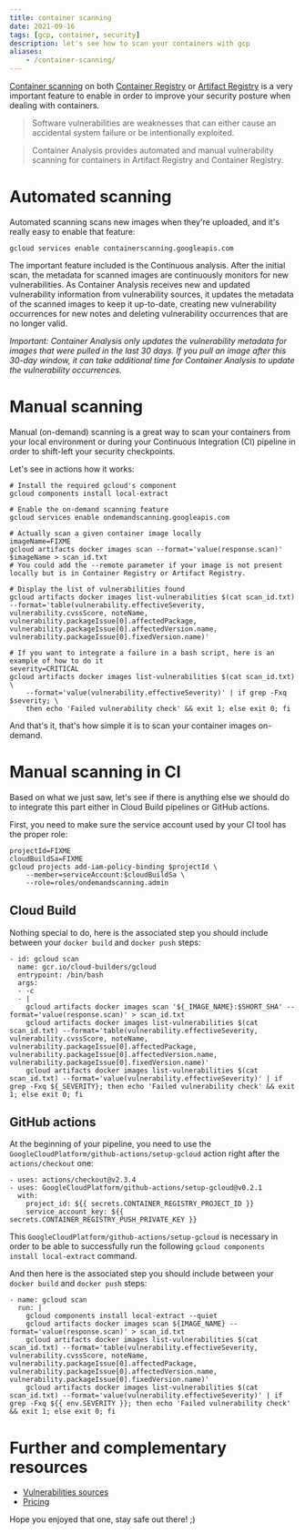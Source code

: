 ```yaml
---
title: container scanning
date: 2021-09-16
tags: [gcp, container, security]
description: let's see how to scan your containers with gcp
aliases:
    - /container-scanning/
---
```

[Container scanning](https://cloud.google.com/container-analysis/docs/container-scanning-overview) on both [Container Registry]() or [Artifact Registry]() is a very important feature to enable in order to improve your security posture when dealing with containers.

> Software vulnerabilities are weaknesses that can either cause an accidental system failure or be intentionally exploited.

> Container Analysis provides automated and manual vulnerability scanning for containers in Artifact Registry and Container Registry.

# Automated scanning

Automated scanning scans new images when they're uploaded, and it's really easy to enable that feature:
```
gcloud services enable containerscanning.googleapis.com
```

The important feature included is the Continuous analysis. After the initial scan, the metadata for scanned images are continuously monitors for new vulnerabilities. As Container Analysis receives new and updated vulnerability information from vulnerability sources, it updates the metadata of the scanned images to keep it up-to-date, creating new vulnerability occurrences for new notes and deleting vulnerability occurrences that are no longer valid.

_Important: Container Analysis only updates the vulnerability metadata for images that were pulled in the last 30 days. If you pull an image after this 30-day window, it can take additional time for Container Analysis to update the vulnerability occurrences._

# Manual scanning

Manual (on-demand) scanning is a great way to scan your containers from your local environment or during your Continuous Integration (CI) pipeline in order to shift-left your security checkpoints.

Let's see in actions how it works:
```
# Install the required gcloud's component
gcloud components install local-extract

# Enable the on-demand scanning feature
gcloud services enable ondemandscanning.googleapis.com

# Actually scan a given container image locally
imageName=FIXME
gcloud artifacts docker images scan --format='value(response.scan)' $imageName > scan_id.txt
# You could add the --remote parameter if your image is not present locally but is in Container Registry or Artifact Registry.

# Display the list of vulnerabilities found
gcloud artifacts docker images list-vulnerabilities $(cat scan_id.txt) --format='table(vulnerability.effectiveSeverity, vulnerability.cvssScore, noteName, vulnerability.packageIssue[0].affectedPackage, vulnerability.packageIssue[0].affectedVersion.name, vulnerability.packageIssue[0].fixedVersion.name)'

# If you want to integrate a failure in a bash script, here is an example of how to do it
severity=CRITICAL
gcloud artifacts docker images list-vulnerabilities $(cat scan_id.txt) \
    --format='value(vulnerability.effectiveSeverity)' | if grep -Fxq $severity; \
    then echo 'Failed vulnerability check' && exit 1; else exit 0; fi
```

And that's it, that's how simple it is to scan your container images on-demand.

# Manual scanning in CI

Based on what we just saw, let's see if there is anything else we should do to integrate this part either in Cloud Build pipelines or GitHub actions.

First, you need to make sure the service account used by your CI tool has the proper role:
```
projectId=FIXME
cloudBuildSa=FIXME
gcloud projects add-iam-policy-binding $projectId \
    --member=serviceAccount:$cloudBuildSa \
    --role=roles/ondemandscanning.admin
```

## Cloud Build

Nothing special to do, here is the associated step you should include between your `docker build` and `docker push` steps:
```
- id: gcloud scan
  name: gcr.io/cloud-builders/gcloud
  entrypoint: /bin/bash
  args:
  - -c
  - |
    gcloud artifacts docker images scan '${_IMAGE_NAME}:$SHORT_SHA' --format='value(response.scan)' > scan_id.txt
    gcloud artifacts docker images list-vulnerabilities $(cat scan_id.txt) --format='table(vulnerability.effectiveSeverity, vulnerability.cvssScore, noteName, vulnerability.packageIssue[0].affectedPackage, vulnerability.packageIssue[0].affectedVersion.name, vulnerability.packageIssue[0].fixedVersion.name)'
    gcloud artifacts docker images list-vulnerabilities $(cat scan_id.txt) --format='value(vulnerability.effectiveSeverity)' | if grep -Fxq ${_SEVERITY}; then echo 'Failed vulnerability check' && exit 1; else exit 0; fi
```

## GitHub actions

At the beginning of your pipeline, you need to use the `GoogleCloudPlatform/github-actions/setup-gcloud` action right after the `actions/checkout` one:

```
- uses: actions/checkout@v2.3.4
- uses: GoogleCloudPlatform/github-actions/setup-gcloud@v0.2.1
  with:
    project_id: ${{ secrets.CONTAINER_REGISTRY_PROJECT_ID }}
    service_account_key: ${{ secrets.CONTAINER_REGISTRY_PUSH_PRIVATE_KEY }}
```
This `GoogleCloudPlatform/github-actions/setup-gcloud` is necessary in order to be able to successfully run the following `gcloud components install local-extract` command.

And then here is the associated step you should include between your `docker build` and `docker push` steps:
```
- name: gcloud scan
  run: |
    gcloud components install local-extract --quiet
    gcloud artifacts docker images scan ${IMAGE_NAME} --format='value(response.scan)' > scan_id.txt
    gcloud artifacts docker images list-vulnerabilities $(cat scan_id.txt) --format='table(vulnerability.effectiveSeverity, vulnerability.cvssScore, noteName, vulnerability.packageIssue[0].affectedPackage, vulnerability.packageIssue[0].affectedVersion.name, vulnerability.packageIssue[0].fixedVersion.name)'
    gcloud artifacts docker images list-vulnerabilities $(cat scan_id.txt) --format='value(vulnerability.effectiveSeverity)' | if grep -Fxq ${{ env.SEVERITY }}; then echo 'Failed vulnerability check' && exit 1; else exit 0; fi
```

# Further and complementary resources

- [Vulnerabilities sources](https://cloud.google.com/container-analysis/docs/container-scanning-overview#sources)
- [Pricing](https://cloud.google.com/container-analysis/pricing#vulnz)

Hope you enjoyed that one, stay safe out there! ;)